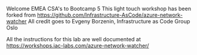 Welcome EMEA CSA's to Bootcamp 5
This light touch workshop has been forked from https://github.com/Infrastructure-AsCode/azure-network-watcher
All credit goes to Evgeny Borzenin, Infrastructure as Code Group Oslo


All the instructions for this lab are well documented at https://workshops.iac-labs.com/azure-network-watcher/

